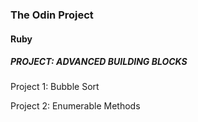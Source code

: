 ### The Odin Project
#### Ruby
##### PROJECT: ADVANCED BUILDING BLOCKS

Project 1: Bubble Sort

Project 2: Enumerable Methods
